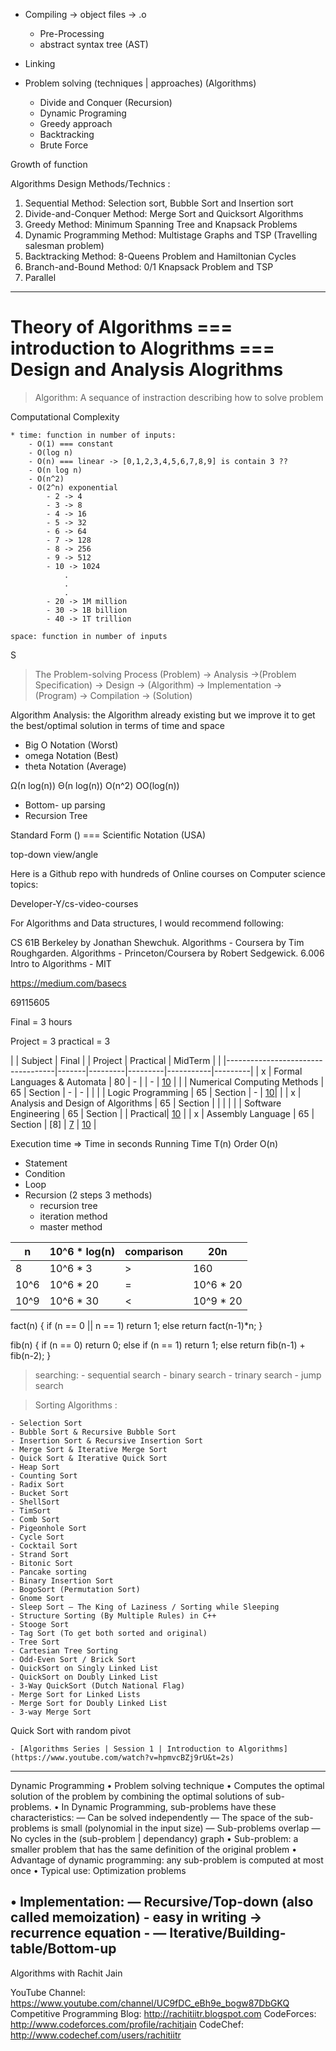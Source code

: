 
- Compiling -> object files -> .o
    - Pre-Processing
    - abstract syntax tree (AST)
- Linking





- Problem solving (techniques | approaches) (Algorithms)
    - Divide and Conquer (Recursion)
    - Dynamic Programing
    - Greedy approach
    - Backtracking
    - Brute Force

Growth of function



Algorithms Design Methods/Technics :

1. Sequential Method: Selection sort, Bubble Sort and Insertion sort
2. Divide-and-Conquer Method: Merge Sort and Quicksort Algorithms
3. Greedy Method: Minimum Spanning Tree and Knapsack Problems
4. Dynamic Programming Method: Multistage Graphs and TSP (Travelling salesman problem)
5. Backtracking Method: 8-Queens Problem and Hamiltonian Cycles
6. Branch-and-Bound Method: 0/1 Knapsack Problem and TSP 
7. Parallel




--------------------------------------------------------------------------------------------------------------------

Theory of Algorithms === introduction to Alogrithms === Design and Analysis Alogrithms
======================================================================================

> Algorithm: A sequance of instraction describing how to solve problem

Computational Complexity

	* time: function in number of inputs:
        - O(1) === constant
        - O(log n)
        - O(n) === linear -> [0,1,2,3,4,5,6,7,8,9] is contain 3 ??
        - O(n log n)
        - O(n^2) 
        - O(2^n) exponential
            - 2 -> 4
            - 3 -> 8
            - 4 -> 16
            - 5 -> 32
            - 6 -> 64
            - 7 -> 128
            - 8 -> 256
            - 9 -> 512
            - 10 -> 1024
                .
                .
                .
            - 20 -> 1M million
            - 30 -> 1B billion
            - 40 -> 1T trillion
	
	space: function in number of inputs


S



> The Problem-solving Process
(Problem)
    -> Analysis 
        ->(Problem Specification)
            -> Design
                -> (Algorithm)
                    -> Implementation
                        -> (Program)
                            -> Compilation
                                -> (Solution)


Algorithm Analysis: the Algorithm already existing but we improve it to get the best/optimal solution in terms of time and space









- Big O Notation (Worst)
- omega Notation (Best)
- theta Notation (Average)


Ω(n log(n))	Θ(n log(n))	O(n^2)	OO(log(n))

- Bottom- up parsing
- Recursion Tree

Standard Form () === Scientific Notation (USA)








top-down
view/angle










Here is a Github repo with hundreds of Online courses on Computer science topics:

Developer-Y/cs-video-courses

For Algorithms and Data structures, I would recommend following:

CS 61B Berkeley by Jonathan Shewchuk.
Algorithms - Coursera by Tim Roughgarden.
Algorithms - Princeton/Coursera by Robert Sedgewick.
6.006 Intro to Algorithms - MIT



https://medium.com/basecs


69115605





Final = 3 hours

Project = 3
practical = 3


|  | Subject                           | Final |         | Project | Practical | MidTerm |
|  |-----------------------------------|-------|---------|---------|-----------|---------|
| x | Formal Languages & Automata       |  80   |    -    | [](12-8) |    -      | [10](2) |
|  | Numerical Computing Methods       |  65   | Section |   -     |    -      |         |
|  | Logic Programming                 |  65   | Section |   -     | [10](23/9)|         |
| x | Analysis and Design of Algorithms |  65   | Section | [](25/9) |           |         |
|  | Software Engineering              |  65   | Section | [](24/9) | Practical| [10](23/9) |
| x | Assembly Language                 |  65   | Section | [8] | [7](21/9) | [10]()  |



Execution time => Time in seconds
Running Time T(n)
Order O(n)

- Statement
- Condition
- Loop
- Recursion (2 steps 3 methods)
    - recursion tree
    - iteration method
    - master method

|  n   | 10^6 * log(n) | comparison |    20n    |
|------|---------------|------------|-----------|
|  8   |   10^6 * 3    |     >      |    160    |
| 10^6 |   10^6 * 20   |     =      | 10^6 * 20 |
| 10^9 |   10^6 * 30   |     <      | 10^9 * 20 |



fact(n) {
    if (n == 0 || n == 1) return 1;
    else return fact(n-1)*n;
}


fib(n) {
    if (n == 0) return 0;
    else if (n == 1) return 1;
    else return fib(n-1) + fib(n-2);
}


> searching:
    - sequential search
    - binary search
        - trinary search
    - jump search




> Sorting Algorithms :

    - Selection Sort
    - Bubble Sort & Recursive Bubble Sort
    - Insertion Sort & Recursive Insertion Sort
    - Merge Sort & Iterative Merge Sort
    - Quick Sort & Iterative Quick Sort
    - Heap Sort
    - Counting Sort
    - Radix Sort
    - Bucket Sort
    - ShellSort
    - TimSort
    - Comb Sort
    - Pigeonhole Sort
    - Cycle Sort
    - Cocktail Sort
    - Strand Sort
    - Bitonic Sort
    - Pancake sorting
    - Binary Insertion Sort
    - BogoSort (Permutation Sort)
    - Gnome Sort
    - Sleep Sort – The King of Laziness / Sorting while Sleeping
    - Structure Sorting (By Multiple Rules) in C++
    - Stooge Sort
    - Tag Sort (To get both sorted and original)
    - Tree Sort
    - Cartesian Tree Sorting
    - Odd-Even Sort / Brick Sort
    - QuickSort on Singly Linked List
    - QuickSort on Doubly Linked List
    - 3-Way QuickSort (Dutch National Flag)
    - Merge Sort for Linked Lists
    - Merge Sort for Doubly Linked List
    - 3-way Merge Sort


Quick Sort with random pivot

    - [Algorithms Series | Session 1 | Introduction to Algorithms](https://www.youtube.com/watch?v=hpmvcBZj9rU&t=2s)



--------------------------------------------------------------------------------------------------------------------------------------------------
Dynamic Programming 
• Problem solving technique
• Computes the optimal solution of the problem by combining the optimal solutions of sub-problems.
• In Dynamic Programming, sub-problems have these characteristics:
    — Can be solved independently
    — The space of the sub-problems is small (polynomial in the input size)
    — Sub-problems overlap
    — No cycles in the (sub-problem | dependancy) graph 
• Sub-problem: a smaller problem that has the same definition of the original problem
• Advantage of dynamic programming: any sub-problem is computed at most once
• Typical use: Optimization problems 



• Implementation:
— Recursive/Top-down (also called memoization)
    - easy in writing -> recurrence equation
    -
— Iterative/Building-table/Bottom-up 
--------------------------------------------------------------------------------------------------------------------------------------------------
Algorithms with Rachit Jain

YouTube Channel: https://www.youtube.com/channel/UC9fDC_eBh9e_bogw87DbGKQ
Competitive Programming Blog: http://rachitiitr.blogspot.com
CodeForces: http://www.codeforces.com/profile/rachitjain
CodeChef: http://www.codechef.com/users/rachitiitr